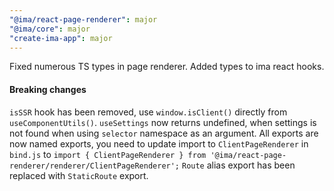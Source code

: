 ```yaml
---
"@ima/react-page-renderer": major
"@ima/core": major
"create-ima-app": major
---
```


Fixed numerous TS types in page renderer.
Added types to ima react hooks.

#### Breaking changes

`isSSR` hook has been removed, use `window.isClient()` directly from `useComponentUtils()`.
`useSettings` now returns undefined, when settings is not found when using `selector` namespace as an argument.
All exports are now named exports, you need to update import to `ClientPageRenderer` in `bind.js` to `import { ClientPageRenderer } from '@ima/react-page-renderer/renderer/ClientPageRenderer';`
`Route` alias export has been replaced with `StaticRoute` export.
